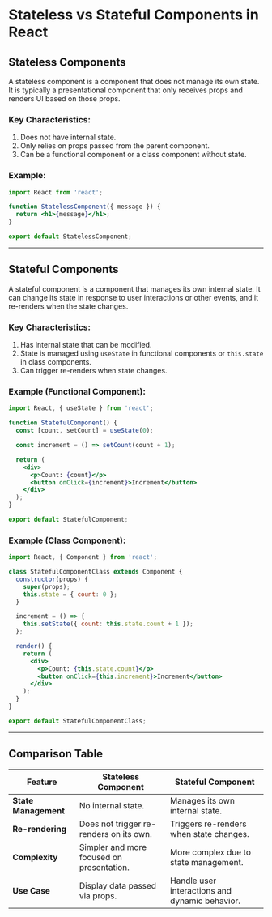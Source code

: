 
# Stateless vs Stateful Components in React

## Stateless Components

A stateless component is a component that does not manage its own state. It is typically a presentational component that only receives props and renders UI based on those props.

### Key Characteristics:
1. Does not have internal state.
2. Only relies on props passed from the parent component.
3. Can be a functional component or a class component without state.

### Example:
```jsx
import React from 'react';

function StatelessComponent({ message }) {
  return <h1>{message}</h1>;
}

export default StatelessComponent;
```

---

## Stateful Components

A stateful component is a component that manages its own internal state. It can change its state in response to user interactions or other events, and it re-renders when the state changes.

### Key Characteristics:
1. Has internal state that can be modified.
2. State is managed using `useState` in functional components or `this.state` in class components.
3. Can trigger re-renders when state changes.

### Example (Functional Component):
```jsx
import React, { useState } from 'react';

function StatefulComponent() {
  const [count, setCount] = useState(0);

  const increment = () => setCount(count + 1);

  return (
    <div>
      <p>Count: {count}</p>
      <button onClick={increment}>Increment</button>
    </div>
  );
}

export default StatefulComponent;
```

### Example (Class Component):
```jsx
import React, { Component } from 'react';

class StatefulComponentClass extends Component {
  constructor(props) {
    super(props);
    this.state = { count: 0 };
  }

  increment = () => {
    this.setState({ count: this.state.count + 1 });
  };

  render() {
    return (
      <div>
        <p>Count: {this.state.count}</p>
        <button onClick={this.increment}>Increment</button>
      </div>
    );
  }
}

export default StatefulComponentClass;
```

---

## Comparison Table

| Feature                  | Stateless Component                    | Stateful Component                      |
|--------------------------|----------------------------------------|-----------------------------------------|
| **State Management**     | No internal state.                     | Manages its own internal state.         |
| **Re-rendering**         | Does not trigger re-renders on its own. | Triggers re-renders when state changes. |
| **Complexity**           | Simpler and more focused on presentation. | More complex due to state management.   |
| **Use Case**             | Display data passed via props.         | Handle user interactions and dynamic behavior. |
